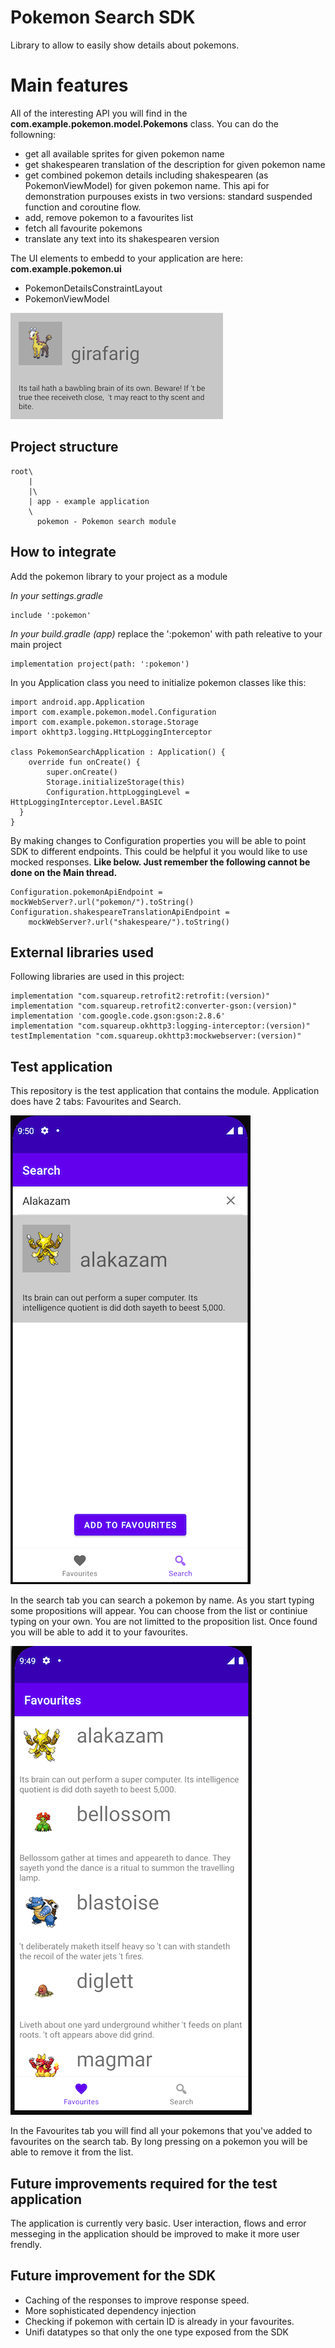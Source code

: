# Pokemon Search SDK

Library to allow to easily show details about pokemons.

# Main features

All of the interesting API you will find in the **com.example.pokemon.model.Pokemons** class. You can do the followning:

- get all available sprites for given pokemon name
- get shakespearen translation of the description for given pokemon name
- get combined pokemon details including shakespearen (as PokemonViewModel) for given pokemon name. This api for demonstration purpouses exists in two versions: standard suspended function and coroutine flow.
- add, remove pokemon to a favourites list
- fetch all favourite pokemons
- translate any text into its shakespearen version

The UI elements to embedd to your application are here: **com.example.pokemon.ui**

- PokemonDetailsConstraintLayout
- PokemonViewModel

![Screenshot](docs/images/Pokemon-CustomView.png)


## Project structure

    root\
        |
        |\
        | app - example application 
        \
          pokemon - Pokemon search module
          
## How to integrate

Add the pokemon library to your project as a module

*In your settings.gradle*

    include ':pokemon'

*In your build.gradle (app)* replace the ':pokemon' with path releative to your main project

    implementation project(path: ':pokemon')

In you Application class you need to initialize pokemon classes like this:

    import android.app.Application  
    import com.example.pokemon.model.Configuration  
    import com.example.pokemon.storage.Storage  
    import okhttp3.logging.HttpLoggingInterceptor  
      
    class PokemonSearchApplication : Application() {  
        override fun onCreate() {  
            super.onCreate()  
            Storage.initializeStorage(this)  
            Configuration.httpLoggingLevel = HttpLoggingInterceptor.Level.BASIC  
      }  
    }

By making changes to Configuration properties you will be able to point SDK to different endpoints. This could be helpful it you would like to use mocked responses. **Like below. Just remember the following cannot be done on the Main thread.**

    Configuration.pokemonApiEndpoint = mockWebServer?.url("pokemon/").toString()  
    Configuration.shakespeareTranslationApiEndpoint =  
        mockWebServer?.url("shakespeare/").toString()

## External libraries used

Following libraries are used in this project:

    implementation "com.squareup.retrofit2:retrofit:(version)"  
    implementation "com.squareup.retrofit2:converter-gson:(version)"  
    implementation 'com.google.code.gson:gson:2.8.6'  
    implementation "com.squareup.okhttp3:logging-interceptor:(version)"  
    testImplementation "com.squareup.okhttp3:mockwebserver:(version)"


## Test application

This repository is the  test application that contains the module. Application does have 2 tabs: Favourites and Search. 

![Screenshot](docs/images/Pokemon-SearchTab.png)

In the search tab you can search a pokemon by name. As you start typing some propositions will appear. You can choose from the list or continiue typing on your own. You are not limitted to the proposition list. Once found you will be able to add it to your favourites.

![Screenshot](docs/images/Pokemon-FavouritesTab.png)

In the Favourites tab you will find all your pokemons that you've added to favourites on the search tab.
By long pressing on a pokemon you will be able to remove it from the list.


## Future improvements required for the test application

The application is currently very basic. User interaction, flows and error messeging in the application should be improved to make it more user frendly.

## Future improvement for the SDK

- Caching of the responses to improve response speed.
- More sophisticated dependency injection
- Checking if pokemon with certain ID is already in your favourites.
- Unifi datatypes so that only the one type exposed from the SDK
